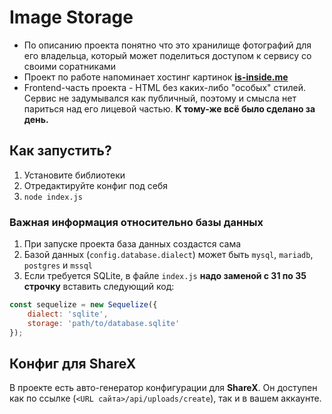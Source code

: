 # Image Storage
* По описанию проекта понятно что это хранилище фотографий для его владельца, который может поделиться доступом к сервису со своими соратниками
* Проект по работе напоминает хостинг картинок **[is-inside.me](https://is-inside.me/)**
* Frontend-часть проекта - HTML без каких-либо "особых" стилей. Сервис не задумывался как публичный, поэтому и смысла нет париться над его лицевой частью. **К тому-же всё было сделано за день.**

## Как запустить?
1. Установите библиотеки
2. Отредактируйте конфиг под себя
3. `node index.js`

### Важная информация относительно базы данных
1. При запуске проекта база данных создастся сама
2. Базой данных (`config.database.dialect`) может быть `mysql`, `mariadb`, `postgres` и `mssql`
3. Если требуется SQLite, в файле `index.js` **надо заменой с 31 по 35 строчку** вставить следующий код:
```js
const sequelize = new Sequelize({
    dialect: 'sqlite',
    storage: 'path/to/database.sqlite'
});
```

## Конфиг для ShareX
В проекте есть авто-генератор конфигурации для **ShareX**. Он доступен как по ссылке (`<URL сайта>/api/uploads/create`), так и в вашем аккаунте.
